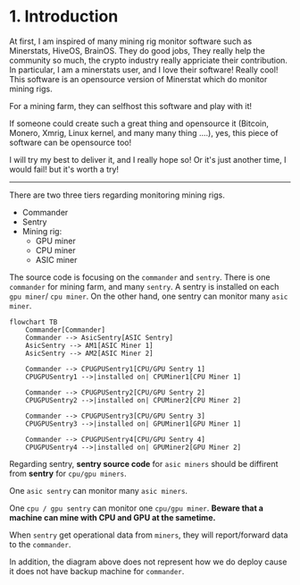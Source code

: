 # 1. Introduction

At first, I am inspired of many mining rig monitor software such as Minerstats, HiveOS, BrainOS. They do good jobs, They really help the community so much, the crypto industry
really appriciate their contribution. In particular, I am a minerstats user, and I love their software! Really cool! This software is an opensource version of Minerstat which
do monitor mining rigs.

For a mining farm, they can selfhost this software and play with it!

If someone could create such a great thing and opensource it (Bitcoin, Monero, Xmrig, Linux kernel, and many many thing ....), yes, this piece of software can be opensource too!

I will try my best to deliver it, and I really hope so! Or it's just another time, I would fail! but it's worth a try!

---
There are two three tiers regarding monitoring mining rigs.

- Commander
- Sentry
- Mining rig:
    - GPU miner
    - CPU miner
    - ASIC miner

The source code is focusing on the `commander` and `sentry`.  There is one `commander` for mining farm, and many `sentry`. A sentry is installed on each `gpu miner`/ `cpu miner`. On the other hand, one sentry can monitor many `asic miner`.

```mermaid
flowchart TB
    Commander[Commander]
    Commander --> AsicSentry[ASIC Sentry]
    AsicSentry --> AM1[ASIC Miner 1]
    AsicSentry --> AM2[ASIC Miner 2]

    Commander --> CPUGPUSentry1[CPU/GPU Sentry 1]
    CPUGPUSentry1 -->|installed on| CPUMiner1[CPU Miner 1]

    Commander --> CPUGPUSentry2[CPU/GPU Sentry 2]
    CPUGPUSentry2 -->|installed on| CPUMiner2[CPU Miner 2]

    Commander --> CPUGPUSentry3[CPU/GPU Sentry 3]
    CPUGPUSentry3 -->|installed on| GPUMiner1[GPU Miner 1]

    Commander --> CPUGPUSentry4[CPU/GPU Sentry 4]
    CPUGPUSentry4 -->|installed on| GPUMiner2[GPU Miner 2]

```

Regarding sentry, **sentry source code** for `asic miners` should be diffirent from **sentry** for `cpu/gpu miners`.

One `asic sentry` can monitor many `asic miners`.

One `cpu / gpu sentry` can monitor one `cpu/gpu miner`. **Beware that a machine can mine with CPU and GPU at the sametime.**

When `sentry` get operational data from `miners`, they will report/forward data to the `commander`.

In addition, the diagram above does not represent how we do deploy cause it does not have backup machine for `commander`.
